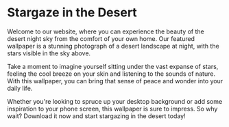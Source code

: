 <!--font:Poppins-->

# Stargaze in the Desert

Welcome to our website, where you can experience the beauty of the desert night sky from the comfort of your own home. Our featured wallpaper is a stunning photograph of a desert landscape at night, with the stars visible in the sky above.

Take a moment to imagine yourself sitting under the vast expanse of stars, feeling the cool breeze on your skin and listening to the sounds of nature. With this wallpaper, you can bring that sense of peace and wonder into your daily life.

Whether you're looking to spruce up your desktop background or add some inspiration to your phone screen, this wallpaper is sure to impress. So why wait? Download it now and start stargazing in the desert today!

<!--

Write me markdown content of website with wallpaper:

"A photograph of a desert landscape at night, with the stars visible in the sky above."

The header of the page should not be copy of the text but rather a real content of the website which is using this wallpaper.


---


# Stargaze in the Desert

Welcome to our website, where you can experience the beauty of the desert night sky from the comfort of your own home. Our featured wallpaper is a stunning photograph of a desert landscape at night, with the stars visible in the sky above.

Take a moment to imagine yourself sitting under the vast expanse of stars, feeling the cool breeze on your skin and listening to the sounds of nature. With this wallpaper, you can bring that sense of peace and wonder into your daily life.

Whether you're looking to spruce up your desktop background or add some inspiration to your phone screen, this wallpaper is sure to impress. So why wait? Download it now and start stargazing in the desert today!


---


Write me a Google font which is best fitting for the website.

Pick from the list:
- Roboto
- Alegreya
- Barlow Condensed
- Dancing Script
- Montserrat
- Raleway
- Poppins
- Great Vibes
- Orbitron
- Lato
- Open Sans
- Inter
- Exo 2
- IBM Plex Sans
- Futura
- Lobster
- Playfair Display


Write just the font name nothing else.


---


Poppins

-->
